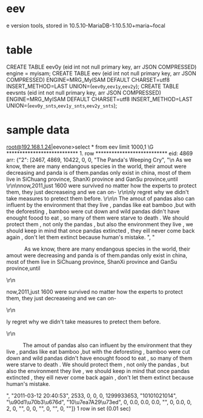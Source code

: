 # eev
e version tools, stored in 10.5.10-MariaDB-1:10.5.10+maria~focal 

# table

CREATE TABLE eev0y (eid int not null primary key, arr JSON COMPRESSED) engine = myisam;
CREATE TABLE eev (eid int not null primary key, arr JSON COMPRESSED) ENGINE=MRG_MyISAM DEFAULT CHARSET=utf8 INSERT_METHOD=LAST UNION=(`eev0y`,`eev1y`,`eev2y`);
CREATE TABLE eevsnts (eid int not null primary key, arr JSON COMPRESSED) ENGINE=MRG_MyISAM DEFAULT CHARSET=utf8 INSERT_METHOD=LAST UNION=(`eev0y_snts`,`eev1y_snts`,`eev2y_snts`);

# sample data 

root@192.168.1.24|eevone>select * from eev limit 1000,1 \G
*************************** 1. row ***************************
eid: 4869
arr: {"2": [2467, 4869, 10422, 0, 0, "The Panda's Weeping Cry", "\n As we know, there are many endangous species in the world, their amout were decreasing and panda is of them.pandas only exist in china, most of them live in SiChuang province, ShanXi province and GanSu province,until \r\n\nnow,2011,just 1600 were survived no matter how the experts to protect them, they just decreaseing and we can on- \r\n\nly regret why we didn't take measures to pretect them before. \r\n\n The amout of pandas also can influent by the environment that they live , pandas like eat bamboo ,but with the deforesting , bamboo were cut down and wild pandas didn't have enought foood to eat , so many of them were starve to death . We should protect them , not only the pandas , but also the environment they live , we should keep in mind that once pandas extincted , they eill never come back again , don't let them extinct because human's mistake. ", "<P>&nbsp;&nbsp;&nbsp;&nbsp;&nbsp;&nbsp;&nbsp;&nbsp;&nbsp;&nbsp;&nbsp; As we know, there are many endangous species in the world, their amout were decreasing and panda is of them.pandas only exist in china, most of them live in SiChuang province, ShanXi province and GanSu province,until </P>\r\n<P>now,2011,just 1600 were survived no matter how the experts to protect them, they just decreaseing and we can on-</P>\r\n<P>ly regret why we didn't take measures to pretect them before.</P>\r\n<P>&nbsp;&nbsp;&nbsp;&nbsp;&nbsp;&nbsp;&nbsp;&nbsp;&nbsp; &nbsp;The amout of pandas also can influent by the environment that they live , pandas like eat bamboo ,but with the deforesting , bamboo were cut down and wild pandas didn't have enought foood to eat , so many of them were starve to death . We should protect them , not only the pandas , but also the environment they live , we should keep in mind that once pandas extincted , they eill never come back again , don't let them extinct because human's mistake.</P>", "2011-03-12 20:40:53", 2533, 0, 0, 0, 1299933653, "10101021014", "\u90d1\u70b3\u676d", "10\u7ea7A29\u73ed", 0, 0.0, 0.0, 0.0, "", 0, 0.0, 0, 2, 0, "", 0, 0, "", 0, "", 0, ""]}
1 row in set (0.01 sec)

